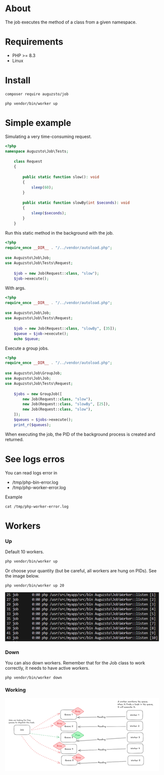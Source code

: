 # About
The job executes the method of a class from a given namespace.

# Requirements
- PHP >= 8.3
- Linux

# Install
```sh
composer require auguzsto/job
```
```
php vendor/bin/worker up
```
# Simple example
Simulating a very time-consuming request.
```php
<?php
namespace Auguzsto\Job\Tests;

    class Request 
    {

        public static function slow(): void 
        {
            sleep(60);
        }

        public static function slowBy(int $seconds): void 
        {
            sleep($seconds);
        }
    }
```
Run this static method in the background with the job.
```php
<?php
require_once __DIR__ . "/../vendor/autoload.php";

use Auguzsto\Job\Job;
use Auguzsto\Job\Tests\Request;

    $job = new Job(Request::class, "slow");
    $job->execute();
```

With args.
```php
<?php
require_once __DIR__ . "/../vendor/autoload.php";

use Auguzsto\Job\Job;
use Auguzsto\Job\Tests\Request;

    $job = new Job(Request::class, "slowBy", [35]);
    $queue = $job->execute();
    echo $queue;
```
Execute a group jobs.
```php
<?php
require_once __DIR__ . "/../vendor/autoload.php";

use Auguzsto\Job\GroupJob;
use Auguzsto\Job\Job;
use Auguzsto\Job\Tests\Request;

    $jobs = new GroupJob([
        new Job(Request::class, "slow"),
        new Job(Request::class, "slowBy", [25]),
        new Job(Request::class, "slow"),
    ]);
    $queues = $jobs->execute();
    print_r($queues);
```
When executing the job, the PID of the background process is created and returned.

# See logs erros
You can read logs error in 
- /tmp/php-bin-error.log 
- /tmp/php-worker-error.log

Example
```
cat /tmp/php-worker-error.log
```

# Workers
### Up
Default 10 workers.
```sh
php vendor/bin/worker up
```
Or choose your quantity (but be careful, all workers are hung on PIDs). See the image below.

```sh
php vendor/bin/worker up 20
```

<div style="text-align:center">
<img src="https://github.com/auguzsto/job/blob/1.0.0/images/workers.png?raw=true">
</div>

### Down
You can also down workers. Remember that for the Job class to work correctly, it needs to have active workers.
```
php vendor/bin/worker down
```

### Working
<div style="text-align:center">
<img src="https://github.com/auguzsto/job/blob/1.0.0/images/image.png?raw=true">
</div>